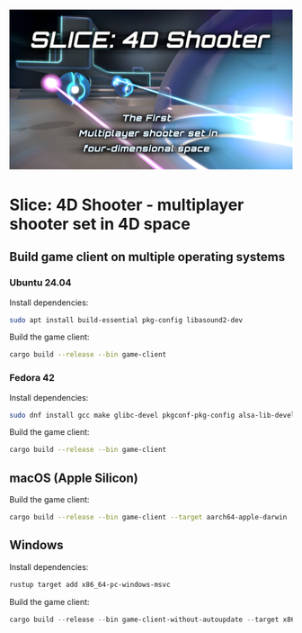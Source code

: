 # [![Slice: 4D Shooter](https://github.com/maffi44/slice-4d-shooter/blob/main/media/slice_4d_shooter_poster.png)](https://slice4d.info)
# Slice: 4D Shooter - multiplayer shooter set in 4D space

## Build game client on multiple operating systems

### Ubuntu 24.04

Install dependencies:

```bash
sudo apt install build-essential pkg-config libasound2-dev
```

Build the game client:

```bash
cargo build --release --bin game-client
```

### Fedora 42

Install dependencies:

```bash
sudo dnf install gcc make glibc-devel pkgconf-pkg-config alsa-lib-devel
```

Build the game client:

```bash
cargo build --release --bin game-client
```

## macOS (Apple Silicon)

Build the game client:

```bash
cargo build --release --bin game-client --target aarch64-apple-darwin
```

## Windows

Install dependencies:

```powershell
rustup target add x86_64-pc-windows-msvc
```

Build the game client:

```powershell
cargo build --release --bin game-client-without-autoupdate --target x86_64-pc-windows-msvc
```